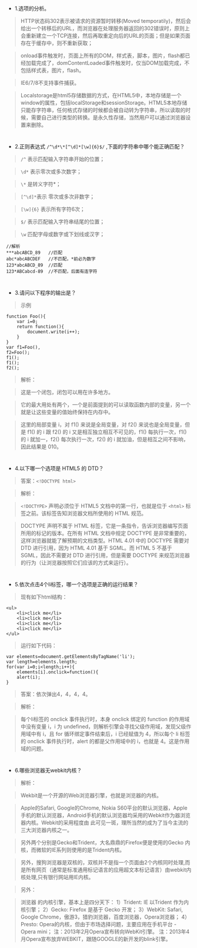 # 

- 1.选项的分析。

> HTTP状态码302表示被请求的资源暂时转移(Moved temporatily)，然后会给出一个转移后的URL，而浏览器在处理服务器返回的302错误时，原则上会重新建立一个TCP连接，然后再取重定向后的URL的页面；但是如果页面存在于缓存中，则不重新获取；

> onload事件触发时，页面上所有的DOM，样式表，脚本，图片，flash都已经加载完成了，domContentLoaded事件触发时，仅当DOM加载完成，不包括样式表，图片，flash。

> IE6/7/8不支持事件捕获。

> Localstorage是html5存储数据的方式，在HTML5中，本地存储是一个window的属性，包括localStorage和sessionStorage。HTML5本地存储只能存字符串，任何格式存储的时候都会被自动转为字符串，所以读取的时候，需要自己进行类型的转换。是永久性存储，当然用户可以通过浏览器设置来删除。

# 

- 2.正则表达式 `/^\d*\*[^\d]*[\w]{6}$/` ,下面的字符串中哪个能正确匹配？

> `/^` 表示匹配输入字符串开始的位置；

> `\d*` 表示零次或多次数字；

> `\*` 是转义字符*；

> `[^\d]*`表示 零次或多次非数字；

> `[\w]{6}` 表示所有字符6次；

> `$/` 表示匹配输入字符串结尾的位置；

> `\w` 匹配字母或数字或下划线或汉字；

	//解析
	***abcABCD_89	//匹配
	abc*abcABCDEF	//不匹配，*前必为数字
	123*abcABCD_89	//匹配
	123*ABCabcd-89	//不匹配，后面有连字符

# 

- 3.请问以下程序的输出是？

> 示例

	function Foo(){
	    var i=0;
	    return function(){
	        document.write(i++);
	    }
	}
	var f1=Foo(),
	f2=Foo();
	f1();
	f1();
	f2();

> 解析：

> 这是一个闭包，闭包可以用在许多地方。

> 它的最大用处有两个，一个是前面提到的可以读取函数内部的变量，另一个就是让这些变量的值始终保持在内存中。 

> 这里的局部变量 i，对 f1() 来说是全局变量，对 f2() 来说也是全局变量，但是 f1() 的 i 跟 f2() 的 i 又是相互独立相互不可见的，f1() 每执行一次，f1() 的 i 就加一，f2() 每次执行一次，f2() 的 i 就加油，但是相互之间不影响，因此结果是 010。

# 

- 4.以下哪一个选项是 HTML5 的 DTD？

> 答案：`<!DOCTYPE html>`

> 解析：

> `<!DOCTYPE>` 声明必须位于 HTML5 文档中的第一行，也就是位于 `<html>` 标签之前。该标签告知浏览器文档所使用的 HTML 规范。

> DOCTYPE 声明不属于 HTML 标签，它是一条指令，告诉浏览器编写页面所用的标记的版本。在所有 HTML 文档中规定 DOCTYPE 是非常重要的，这样浏览器就能了解预期的文档类型。HTML 4.01 中的 DOCTYPE 需要对 DTD 进行引用，因为 HTML 4.01 基于 SGML。而 HTML 5 不基于 SGML，因此不需要对 DTD 进行引用，但是需要 DOCTYPE 来规范浏览器的行为（让浏览器按照它们应该的方式来运行）。

# 

- 5.依次点击4个li标签，哪一个选项是正确的运行结果？

> 现有如下html结构：

	<ul>
	    <li>click me</li>
	    <li>click me</li>
	    <li>click me</li>
	    <li>click me</li>
	</ul>

> 运行如下代码：

	var elements=document.getElementsByTagName('li');
	var length=elements.length;
	for(var i=0;i<length;i++){
	    elements[i].onclick=function(){
	    alert(i);
	}

> 答案：依次弹出4，4，4，4。

> 解析：

> 每个li标签的 onclick 事件执行时，本身 onclick 绑定的 function 的作用域中没有变量 i，i 为 undefined，则解析引擎会寻找父级作用域，发现父级作用域中有 i，且 for 循环绑定事件结束后，i 已经赋值为 4，所以每个 li 标签的 onclick 事件执行时，alert 的都是父作用域中的 i，也就是 4。这是作用域的问题。

# 

- 6.哪些浏览器无webkit内核？

> 解析：

> Wekbit是一个开源的Web浏览器引擎，也就是浏览器的内核。

> Apple的Safari, Google的Chrome, Nokia S60平台的默认浏览器，Apple手机的默认浏览器，Android手机的默认浏览器均采用的Webkit作为器浏览器内核。Webkit的采用程度由 此可见一斑，理所当然的成为了当今主流的三大浏览器内核之一。

> 另外两个分别是Gecko和Trident，大名鼎鼎的Firefox便是使用的Gecko 内核，而微软的IE系列则使用的是Trident内核。

> 另外，搜狗浏览器是双核的，双核并不是指一个页面由2个内核同时处理,而是所有网页（通常是标准通用标记语言的应用超文本标记语言）由webkit内核处理,只有银行网站用IE内核。

> 另外：

> 浏览器 的内核引擎，基本上是四分天下：
1）Trident: IE 以Trident 作为内核引擎；
2）Gecko: Firefox 是基于 Gecko 开发；
3）WebKit: Safari, Google Chrome，傲游3，猎豹浏览器，百度浏览器，Opera浏览器；
4）Presto: Opera的内核，但由于市场选择问题，主要应用在手机平台 - Opera mini；
注：2013年2月Opera宣布转向WebKit引擎。
注：2013年4月Opera宣布放弃WEBKIT，跟随GOOGLE的新开发的blink引擎。